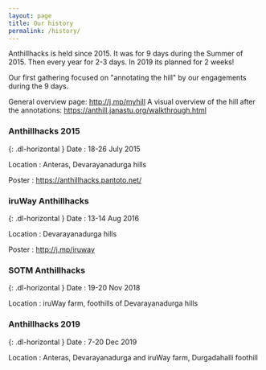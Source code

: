 ```yaml
---
layout: page
title: Our history
permalink: /history/
---
```


Anthillhacks is held since 2015. It was for 9 days during the Summer of 2015. Then every year for 2-3 days. In 2019 its planned for 2 weeks! 

Our first gathering focused on "annotating the hill" by our engagements during the 9 days.

General overview page: http://j.mp/myhill 
A visual overview of the hill after the annotations: https://anthill.janastu.org/walkthrough.html

### Anthillhacks 2015

{: .dl-horizontal }
Date
: 18-26 July 2015

Location
: Anteras, Devarayanadurga hills

Poster
: https://anthillhacks.pantoto.net/


### iruWay Anthillhacks

{: .dl-horizontal }
Date
: 13-14 Aug 2016

Location
: Devarayanadurga hills

Poster
: http://j.mp/iruway 

### SOTM Anthillhacks

{: .dl-horizontal }
Date
: 19-20 Nov 2018

Location
: iruWay farm, foothills of Devarayanadurga hills

### Anthillhacks 2019

{: .dl-horizontal }
Date
: 7-20 Dec 2019

Location
: Anteras, Devarayanadurga and iruWay farm, Durgadahalli foothill




